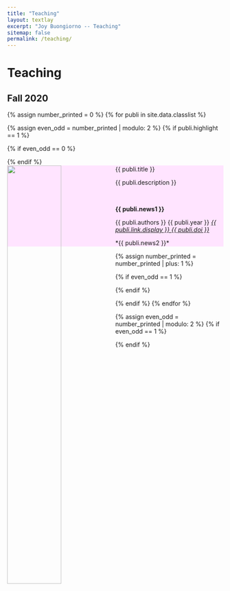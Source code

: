 ```yaml
---
title: "Teaching"
layout: textlay
excerpt: "Joy Buongiorno -- Teaching"
sitemap: false
permalink: /teaching/
---
```


# Teaching

## Fall 2020

{% assign number_printed = 0 %}
{% for publi in site.data.classlist %}

{% assign even_odd = number_printed | modulo: 2 %}
{% if publi.highlight == 1 %}

{% if even_odd == 0 %}
<div class="row">
{% endif %}

<style>
        .well {
            background-color: rgb(255, 228, 255);
        }
    </style>
    
<div class="col-sm-6 clearfix">
 <div class="well">
  <pubtit>{{ publi.title }}</pubtit>

  <img src="{{ site.url }}{{ site.baseurl }}/images/classpic/{{ publi.image }}" class="img-responsive" width="50%" style="float: left" />
  
  <p>{{ publi.description }}</p><br>
  <p class="text-danger"><strong> {{ publi.news1 }}</strong></p>
  <p>{{ publi.authors }} {{ publi.year }}
   <em><a href="{{ publi.link.url }}">{{ publi.link.display }} {{ publi.doi }}</a></em></p>
  
  <p> *{{ publi.news2 }}*</p>
 </div>
</div>

{% assign number_printed = number_printed | plus: 1 %}

{% if even_odd == 1 %}
</div>
{% endif %}

{% endif %}
{% endfor %}

{% assign even_odd = number_printed | modulo: 2 %}
{% if even_odd == 1 %}
</div>
{% endif %}

<p> &nbsp; </p>

